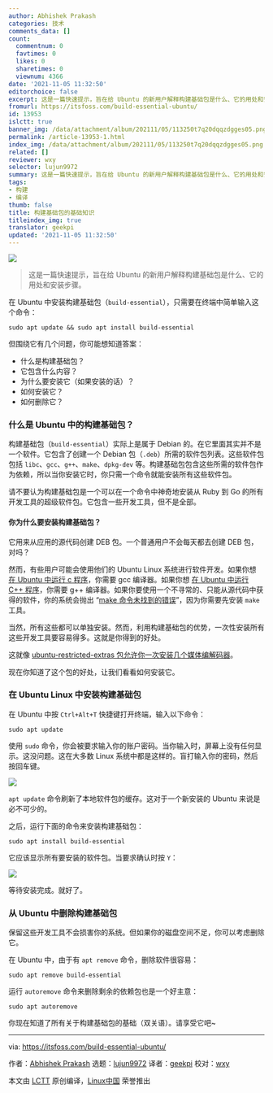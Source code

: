```yaml
---
author: Abhishek Prakash
categories: 技术
comments_data: []
count:
  commentnum: 0
  favtimes: 0
  likes: 0
  sharetimes: 0
  viewnum: 4366
date: '2021-11-05 11:32:50'
editorchoice: false
excerpt: 这是一篇快速提示，旨在给 Ubuntu 的新用户解释构建基础包是什么、它的用处和安装步骤。
fromurl: https://itsfoss.com/build-essential-ubuntu/
id: 13953
islctt: true
banner_img: /data/attachment/album/202111/05/113250t7q20dqqzdgges05.png
permalink: /article-13953-1.html
index_img: /data/attachment/album/202111/05/113250t7q20dqqzdgges05.png.thumb.jpg
related: []
reviewer: wxy
selector: lujun9972
summary: 这是一篇快速提示，旨在给 Ubuntu 的新用户解释构建基础包是什么、它的用处和安装步骤。
tags:
- 构建
- 编译
thumb: false
title: 构建基础包的基础知识
titleindex_img: true
translator: geekpi
updated: '2021-11-05 11:32:50'
---
```


![](/data/attachment/album/202111/05/113250t7q20dqqzdgges05.png)



> 
> 这是一篇快速提示，旨在给 Ubuntu 的新用户解释构建基础包是什么、它的用处和安装步骤。
> 
> 
> 


在 Ubuntu 中安装构建基础包（`build-essential`），只需要在终端中简单输入这个命令：



```
sudo apt update && sudo apt install build-essential

```

但围绕它有几个问题，你可能想知道答案：


* 什么是构建基础包？
* 它包含什么内容？
* 为什么要安装它（如果安装的话）？
* 如何安装它？
* 如何删除它？


### 什么是 Ubuntu 中的构建基础包？


构建基础包（`build-essential`）实际上是属于 Debian 的。在它里面其实并不是一个软件。它包含了创建一个 Debian 包（`.deb`）所需的软件包列表。这些软件包包括 `libc`、`gcc`、`g++`、`make`、`dpkg-dev` 等。构建基础包包含这些所需的软件包作为依赖，所以当你安装它时，你只需一个命令就能安装所有这些软件包。


请不要认为构建基础包是一个可以在一个命令中神奇地安装从 Ruby 到 Go 的所有开发工具的超级软件包。它包含一些开发工具，但不是全部。


#### 你为什么要安装构建基础包？


它用来从应用的源代码创建 DEB 包。一个普通用户不会每天都去创建 DEB 包，对吗？


然而，有些用户可能会使用他们的 Ubuntu Linux 系统进行软件开发。如果你想 [在 Ubuntu 中运行 c 程序](https://itsfoss.com/run-c-program-linux/)，你需要 gcc 编译器。如果你想 [在 Ubuntu 中运行 C++ 程序](https://itsfoss.com/c-plus-plus-ubuntu/)，你需要 g++ 编译器。如果你要使用一个不寻常的、只能从源代码中获得的软件，你的系统会抛出 “[make 命令未找到的错误](https://itsfoss.com/make-command-not-found-ubuntu/)”，因为你需要先安装 `make` 工具。


当然，所有这些都可以单独安装。然而，利用构建基础包的优势，一次性安装所有这些开发工具要容易得多。这就是你得到的好处。


这就像 [ubuntu-restricted-extras 包允许你一次安装几个媒体编解码器](https://itsfoss.com/install-media-codecs-ubuntu/)。


现在你知道了这个包的好处，让我们看看如何安装它。


### 在 Ubuntu Linux 中安装构建基础包


在 Ubuntu 中按 `Ctrl+Alt+T` 快捷键打开终端，输入以下命令：



```
sudo apt update

```

使用 `sudo` 命令，你会被要求输入你的账户密码。当你输入时，屏幕上没有任何显示。这没问题。这在大多数 Linux 系统中都是这样的。盲打输入你的密码，然后按回车键。


![](/data/attachment/album/202111/05/113252lrl36w1z6p1zowoz.png)


`apt update` 命令刷新了本地软件包的缓存。这对于一个新安装的 Ubuntu 来说是必不可少的。


之后，运行下面的命令来安装构建基础包：



```
sudo apt install build-essential

```

它应该显示所有要安装的软件包。当要求确认时按 `Y`：


![](/data/attachment/album/202111/05/113253nnns3nwvpvp3wy03.png)


等待安装完成。就好了。


### 从 Ubuntu 中删除构建基础包


保留这些开发工具不会损害你的系统。但如果你的磁盘空间不足，你可以考虑删除它。


在 Ubuntu 中，由于有 `apt remove` 命令，删除软件很容易：



```
sudo apt remove build-essential

```

运行 `autoremove` 命令来删除剩余的依赖包也是一个好主意：



```
sudo apt autoremove

```

你现在知道了所有关于构建基础包的基础（双关语）。请享受它吧~




---


via: <https://itsfoss.com/build-essential-ubuntu/>


作者：[Abhishek Prakash](https://itsfoss.com/author/abhishek/) 选题：[lujun9972](https://github.com/lujun9972) 译者：[geekpi](https://github.com/geekpi) 校对：[wxy](https://github.com/wxy)


本文由 [LCTT](https://github.com/LCTT/TranslateProject) 原创编译，[Linux中国](https://linux.cn/) 荣誉推出